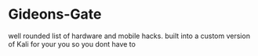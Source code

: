 # Gideons-Gate
 well rounded list of hardware and mobile hacks. built into a custom version of Kali for your you so you dont have to
